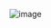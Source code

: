 ![image](https://github.com/Ostroh-Academy/03-inheritance-Cruci13/assets/92023689/efc95467-00fa-4e51-a2e0-744c1ab4542d)

